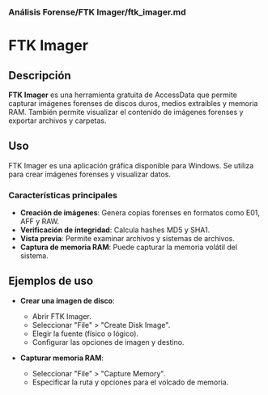 ### **Análisis Forense/FTK Imager/ftk_imager.md**

# FTK Imager

## Descripción

**FTK Imager** es una herramienta gratuita de AccessData que permite capturar imágenes forenses de discos duros, medios extraíbles y memoria RAM. También permite visualizar el contenido de imágenes forenses y exportar archivos y carpetas.

## Uso

FTK Imager es una aplicación gráfica disponible para Windows. Se utiliza para crear imágenes forenses y visualizar datos.

### Características principales

- **Creación de imágenes**: Genera copias forenses en formatos como E01, AFF y RAW.
- **Verificación de integridad**: Calcula hashes MD5 y SHA1.
- **Vista previa**: Permite examinar archivos y sistemas de archivos.
- **Captura de memoria RAM**: Puede capturar la memoria volátil del sistema.

## Ejemplos de uso

- **Crear una imagen de disco**:

  - Abrir FTK Imager.
  - Seleccionar "File" > "Create Disk Image".
  - Elegir la fuente (físico o lógico).
  - Configurar las opciones de imagen y destino.

- **Capturar memoria RAM**:

  - Seleccionar "File" > "Capture Memory".
  - Especificar la ruta y opciones para el volcado de memoria.
